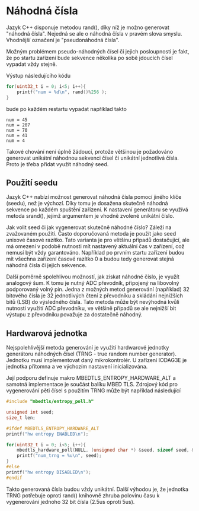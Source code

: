# Náhodná čísla

Jazyk C++ disponuje metodou rand\(\), díky níž je možno generovat "náhodná čísla". Nejedná se ale o náhodná čísla v pravém slova smyslu. Vhodnější označení je "pseudonáhodná čísla".

Možným problémem pseudo-náhodných čísel či jejich posloupnosti je fakt, že po startu zařízení bude sekvence několika po sobě jdoucích čísel vypadat vždy stejně. 

Výstup následujícího kódu

```cpp
for(uint32_t i = 0; i<5; i++){
	printf("num = %d\n", rand()%256 );
}
```

bude po každém restartu vypadat například takto

```text
num = 45
num = 207
num = 70
num = 41
num = 4
```

Takové chování není úplně žádoucí, protože většinou je požadováno generovat unikátní náhodnou sekvenci čísel či unikátní jednotlivá čísla. Proto je třeba přidat využít náhodný seed.

## Použití seedu

Jazyk C++ nabízí možnost generovat náhodná čísla pomocí jiného klíče \(seedu\), než je výchozí. Díky tomu je dosažena skutečně náhodná sekvence po každém spuštění zařízení. K nastavení generátoru se využívá metoda srand\(\), jejímž argumentem je vhodně zvolené unikátní číslo.

Jak volit seed či jak vygenerovat skutečně náhodné číslo? Záleží na zvažovaném použití. Často doporučovaná metoda je použít jako seed unixové časové razítko. Tato varianta je pro většinu případů dostačující, ale má omezení v podobě nutnosti mít nastavený aktuální čas v zařízení, což nemusí být vždy garantováno. Například po prvním startu zařízení budou mít všechna zařízení časové razítko 0 a budou tedy generovat stejná náhodná čísla či jejich sekvence.

Další poměrně spolehlivou možností, jak získat náhodné číslo, je využít analogový šum. K tomu je nutný ADC převodník, připojený na libovolný podporovaný volný pin. Jedna z možných metod generování \(například\) 32 bitového čísla je 32 jednotlivých čtení z převodníku a skládání nejnižších bitů \(LSB\) do výsledného čísla. Tato metoda může být nevýhodná kvůli nutnosti využití ADC převodníku, ve většině případů se ale nejnižší bit výstupu z převodníku považuje za dostatečně náhodný. 

## Hardwarová jednotka

Nejspolehlivější metoda generování je využití hardwarové jednotky generátoru náhodných čísel \(TRNG - true random number generator\). Jednotku musí implementovat daný mikrokontrolér. U zařízení IODAG3E je jednotka přítomna a ve výchozím nastavení inicializována. 

Její podporu definuje makro MBEDTLS\_ENTROPY\_HARDWARE\_ALT a samotná implementace je součást balíku MBED TLS. Zdrojový kód pro vygenerování pěti čísel s použitím TRNG může být například následující

```cpp
#include "mbedtls/entropy_poll.h"

unsigned int seed;
size_t len;

#ifdef MBEDTLS_ENTROPY_HARDWARE_ALT
printf("hw entropy ENABLED\n");

for(uint32_t i = 0; i<5; i++){
	mbedtls_hardware_poll(NULL, (unsigned char *) &seed, sizeof seed, &len);
	printf("num_trng = %u\n", seed);
}
#else
printf("hw entropy DISABLED\n");
#endif
```

Takto generovaná čísla budou vždy unikátní. Další výhodou je, že jednotka TRNG potřebuje oproti rand\(\) knihovně zhruba polovinu času k vygenerování jednoho 32 bit čísla \(2.5us oproti 5us\).

